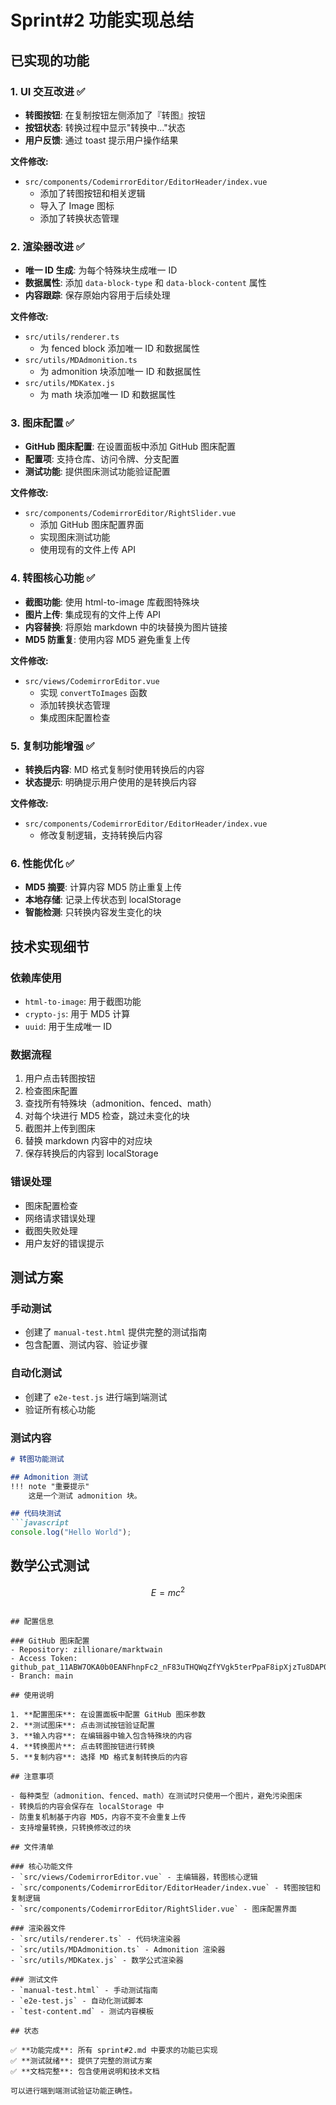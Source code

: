 # Sprint#2 功能实现总结

## 已实现的功能

### 1. UI 交互改进 ✅

- **转图按钮**: 在复制按钮左侧添加了『转图』按钮
- **按钮状态**: 转换过程中显示"转换中..."状态
- **用户反馈**: 通过 toast 提示用户操作结果

**文件修改:**
- `src/components/CodemirrorEditor/EditorHeader/index.vue`
  - 添加了转图按钮和相关逻辑
  - 导入了 Image 图标
  - 添加了转换状态管理

### 2. 渲染器改进 ✅

- **唯一 ID 生成**: 为每个特殊块生成唯一 ID
- **数据属性**: 添加 `data-block-type` 和 `data-block-content` 属性
- **内容跟踪**: 保存原始内容用于后续处理

**文件修改:**
- `src/utils/renderer.ts`
  - 为 fenced block 添加唯一 ID 和数据属性
- `src/utils/MDAdmonition.ts`
  - 为 admonition 块添加唯一 ID 和数据属性
- `src/utils/MDKatex.js`
  - 为 math 块添加唯一 ID 和数据属性

### 3. 图床配置 ✅

- **GitHub 图床配置**: 在设置面板中添加 GitHub 图床配置
- **配置项**: 支持仓库、访问令牌、分支配置
- **测试功能**: 提供图床测试功能验证配置

**文件修改:**
- `src/components/CodemirrorEditor/RightSlider.vue`
  - 添加 GitHub 图床配置界面
  - 实现图床测试功能
  - 使用现有的文件上传 API

### 4. 转图核心功能 ✅

- **截图功能**: 使用 html-to-image 库截图特殊块
- **图片上传**: 集成现有的文件上传 API
- **内容替换**: 将原始 markdown 中的块替换为图片链接
- **MD5 防重复**: 使用内容 MD5 避免重复上传

**文件修改:**
- `src/views/CodemirrorEditor.vue`
  - 实现 `convertToImages` 函数
  - 添加转换状态管理
  - 集成图床配置检查

### 5. 复制功能增强 ✅

- **转换后内容**: MD 格式复制时使用转换后的内容
- **状态提示**: 明确提示用户使用的是转换后内容

**文件修改:**
- `src/components/CodemirrorEditor/EditorHeader/index.vue`
  - 修改复制逻辑，支持转换后内容

### 6. 性能优化 ✅

- **MD5 摘要**: 计算内容 MD5 防止重复上传
- **本地存储**: 记录上传状态到 localStorage
- **智能检测**: 只转换内容发生变化的块

## 技术实现细节

### 依赖库使用
- `html-to-image`: 用于截图功能
- `crypto-js`: 用于 MD5 计算
- `uuid`: 用于生成唯一 ID

### 数据流程
1. 用户点击转图按钮
2. 检查图床配置
3. 查找所有特殊块（admonition、fenced、math）
4. 对每个块进行 MD5 检查，跳过未变化的块
5. 截图并上传到图床
6. 替换 markdown 内容中的对应块
7. 保存转换后的内容到 localStorage

### 错误处理
- 图床配置检查
- 网络请求错误处理
- 截图失败处理
- 用户友好的错误提示

## 测试方案

### 手动测试
- 创建了 `manual-test.html` 提供完整的测试指南
- 包含配置、测试内容、验证步骤

### 自动化测试
- 创建了 `e2e-test.js` 进行端到端测试
- 验证所有核心功能

### 测试内容
```markdown
# 转图功能测试

## Admonition 测试
!!! note "重要提示"
    这是一个测试 admonition 块。

## 代码块测试
```javascript
console.log("Hello World");
```

## 数学公式测试
$$
E = mc^2
$$
```

## 配置信息

### GitHub 图床配置
- Repository: zillionare/marktwain
- Access Token: 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
- Branch: main

## 使用说明

1. **配置图床**: 在设置面板中配置 GitHub 图床参数
2. **测试图床**: 点击测试按钮验证配置
3. **输入内容**: 在编辑器中输入包含特殊块的内容
4. **转换图片**: 点击转图按钮进行转换
5. **复制内容**: 选择 MD 格式复制转换后的内容

## 注意事项

- 每种类型（admonition、fenced、math）在测试时只使用一个图片，避免污染图床
- 转换后的内容会保存在 localStorage 中
- 防重复机制基于内容 MD5，内容不变不会重复上传
- 支持增量转换，只转换修改过的块

## 文件清单

### 核心功能文件
- `src/views/CodemirrorEditor.vue` - 主编辑器，转图核心逻辑
- `src/components/CodemirrorEditor/EditorHeader/index.vue` - 转图按钮和复制逻辑
- `src/components/CodemirrorEditor/RightSlider.vue` - 图床配置界面

### 渲染器文件
- `src/utils/renderer.ts` - 代码块渲染器
- `src/utils/MDAdmonition.ts` - Admonition 渲染器
- `src/utils/MDKatex.js` - 数学公式渲染器

### 测试文件
- `manual-test.html` - 手动测试指南
- `e2e-test.js` - 自动化测试脚本
- `test-content.md` - 测试内容模板

## 状态

✅ **功能完成**: 所有 sprint#2.md 中要求的功能已实现
✅ **测试就绪**: 提供了完整的测试方案
✅ **文档完整**: 包含使用说明和技术文档

可以进行端到端测试验证功能正确性。
